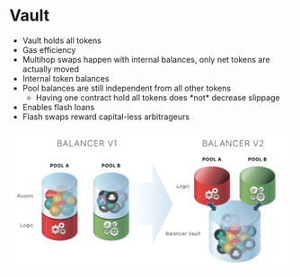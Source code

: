 # Vault

* Vault holds all tokens
* Gas efficiency
* Multihop swaps happen with internal balances, only net tokens are actually moved
* Internal token balances
* Pool balances are still independent from all other tokens
  * Having one contract hold all tokens does \*not\* decrease slippage
* Enables flash loans
* Flash swaps reward capital-less arbitrageurs

![The Vault holds all pool tokens while logic is handled by pool contracts](../../.gitbook/assets/vault.png)

